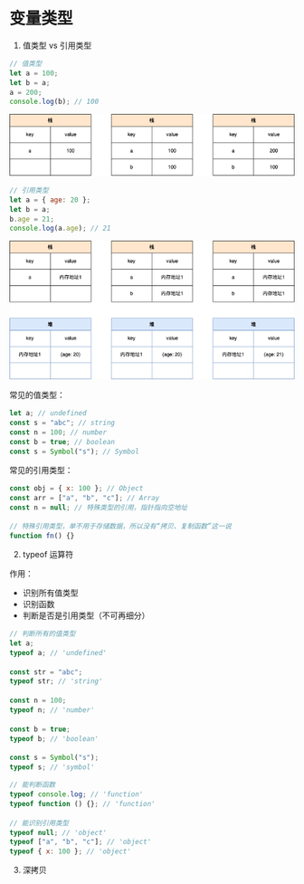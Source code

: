 # 变量类型

1. 值类型 vs 引用类型

```js
// 值类型
let a = 100;
let b = a;
a = 200;
console.log(b); // 100
```

![值类型解读](../../../sources/值类型.png)

```js
// 引用类型
let a = { age: 20 };
let b = a;
b.age = 21;
console.log(a.age); // 21
```

![值类型解读](../../../sources/引用类型.png)

常见的值类型：

```js
let a; // undefined
const s = "abc"; // string
const n = 100; // number
const b = true; // boolean
const s = Symbol("s"); // Symbol
```

常见的引用类型：

```js
const obj = { x: 100 }; // Object
const arr = ["a", "b", "c"]; // Array
const n = null; // 特殊类型的引用，指针指向空地址

// 特殊引用类型，单不用于存储数据，所以没有“拷贝、复制函数”这一说
function fn() {}
```

2. typeof 运算符

作用：

- 识别所有值类型
- 识别函数
- 判断是否是引用类型（不可再细分）

```js
// 判断所有的值类型
let a;
typeof a; // 'undefined'

const str = "abc";
typeof str; // 'string'

const n = 100;
typeof n; // 'number'

const b = true;
typeof b; // 'boolean'

const s = Symbol("s");
typeof s; // 'symbol'
```

```js
// 能判断函数
typeof console.log; // 'function'
typeof function () {}; // 'function'

// 能识别引用类型
typeof null; // 'object'
typeof ["a", "b", "c"]; // 'object'
typeof { x: 100 }; // 'object'
```

3. 深拷贝
